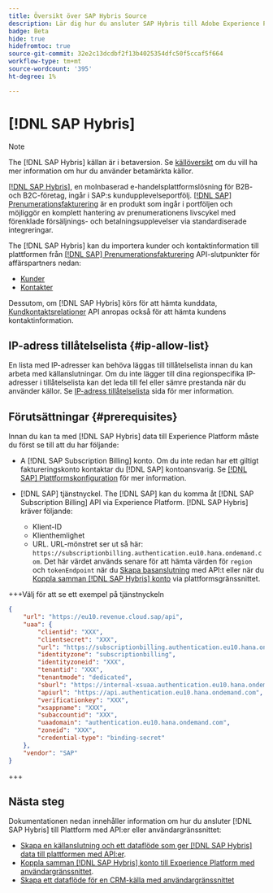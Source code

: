 ```yaml
---
title: Översikt över SAP Hybris Source
description: Lär dig hur du ansluter SAP Hybris till Adobe Experience Platform med hjälp av API:er eller användargränssnittet.
badge: Beta
hide: true
hidefromtoc: true
source-git-commit: 32e2c13dcdbf2f13b4025354dfc50f5ccaf5f664
workflow-type: tm+mt
source-wordcount: '395'
ht-degree: 1%

---
```


# [!DNL SAP Hybris]

>[!NOTE]
>
>The [!DNL SAP Hybris] källan är i betaversion. Se [källöversikt](../../home.md#terms-and-conditions) om du vill ha mer information om hur du använder betamärkta källor.

[[!DNL SAP Hybris]](https://www.sap.com/india/products/acquired-brands/what-is-hybris.html), en molnbaserad e-handelsplattformslösning för B2B- och B2C-företag, ingår i SAP:s kundupplevelseportfölj. [[!DNL SAP] Prenumerationsfakturering](https://www.sap.com/products/financial-management/subscription-billing.html) är en produkt som ingår i portföljen och möjliggör en komplett hantering av prenumerationens livscykel med förenklade försäljnings- och betalningsupplevelser via standardiserade integreringar.

The [!DNL SAP Hybris] kan du importera kunder och kontaktinformation till plattformen från [[!DNL SAP] Prenumerationsfakturering](https://www.sap.com/products/financial-management/subscription-billing.html) API-slutpunkter för affärspartners nedan:

* [Kunder](https://api.sap.com/api/BusinessPartner_APIs/path/GET_customers)
* [Kontakter](https://api.sap.com/api/BusinessPartner_APIs/path/GET_contacts)

Dessutom, om [!DNL SAP Hybris] körs för att hämta kunddata, [Kundkontaktsrelationer](https://api.sap.com/api/BusinessPartner_APIs/path/GET_relationships-customer-contacts) API anropas också för att hämta kundens kontaktinformation.

## IP-adress tillåtelselista {#ip-allow-list}

En lista med IP-adresser kan behöva läggas till tillåtelselista innan du kan arbeta med källanslutningar. Om du inte lägger till dina regionspecifika IP-adresser i tillåtelselista kan det leda till fel eller sämre prestanda när du använder källor. Se [IP-adress tillåtelselista](../../ip-address-allow-list.md) sida för mer information.

## Förutsättningar {#prerequisites}

Innan du kan ta med [!DNL SAP Hybris] data till Experience Platform måste du först se till att du har följande:

* A [!DNL SAP Subscription Billing] konto. Om du inte redan har ett giltigt faktureringskonto kontaktar du [!DNL SAP] kontoansvarig. Se [[!DNL SAP] Plattformskonfiguration](https://help.sap.com/doc/5fd179965d5145fbbe7f2a7aa1272338/latest/en-US/PlatformConfiguration.pdf) för mer information.

* [!DNL SAP] tjänstnyckel. The [!DNL SAP] kan du komma åt [!DNL SAP Subscription Billing] API via Experience Platform. [!DNL SAP Hybris] kräver följande:
   * Klient-ID
   * Klienthemlighet
   * URL. URL-mönstret ser ut så här: `https://subscriptionbilling.authentication.eu10.hana.ondemand.com`. Det här värdet används senare för att hämta värden för `region` och `tokenEndpoint` när du [Skapa basanslutning](../../tutorials/api/create/crm/sap-hybris.md#base-connection) med API:t eller när du [Koppla samman [!DNL SAP Hybris] konto](../../tutorials/ui/create/crm/sap-hybris.md#connect-account) via plattformsgränssnittet.

+++Välj för att se ett exempel på tjänstnyckeln

```json
{ 
    "url": "https://eu10.revenue.cloud.sap/api",
    "uaa": {
        "clientid": "XXX",
        "clientsecret": "XXX",
        "url": "https://subscriptionbilling.authentication.eu10.hana.ondemand.com",
        "identityzone": "subscriptionbilling",
        "identityzoneid": "XXX",
        "tenantid": "XXX",
        "tenantmode": "dedicated",
        "sburl": "https://internal-xsuaa.authentication.eu10.hana.ondemand.com",
        "apiurl": "https://api.authentication.eu10.hana.ondemand.com",
        "verificationkey": "XXX",
        "xsappname": "XXX",
        "subaccountid": "XXX",
        "uaadomain": "authentication.eu10.hana.ondemand.com",
        "zoneid": "XXX",
        "credential-type": "binding-secret"
    },
    "vendor": "SAP"
}
```

+++

## Nästa steg

Dokumentationen nedan innehåller information om hur du ansluter [!DNL SAP Hybris] till Plattform med API:er eller användargränssnittet:

* [Skapa en källanslutning och ett dataflöde som ger [!DNL SAP Hybris] data till plattformen med API:er](../../tutorials/api/create/crm/sap-hybris.md).
* [Koppla samman [!DNL SAP Hybris] konto till Experience Platform med användargränssnittet](../../tutorials/ui/create/crm/sap-hybris.md).
* [Skapa ett dataflöde för en CRM-källa med användargränssnittet](../../tutorials/ui/dataflow/crm.md)
